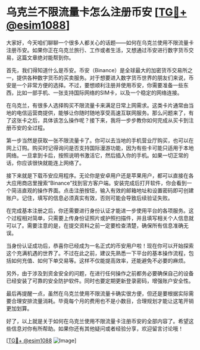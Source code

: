 # 乌克兰不限流量卡怎么注册币安 [[TG💪+ @esim1088](https://t.me/s/esim1088)]

大家好，今天咱们聊聊一个很多人都关心的话题——如何在乌克兰使用不限流量卡注册币安。如果你正在乌克兰旅行、工作或者生活，又想通过币安进行数字货币交易，这篇文章绝对能帮到你。

首先，我们得知道什么是币安。币安（Binance）是全球最大的加密货币交易所之一，提供各种数字货币的买卖服务。对于想要进入数字货币世界的朋友们来说，币安是一个非常方便的选择。不过，要想顺利注册并使用币安，你需要准备一些东西，比如一部手机、一张支持国际网络的SIM卡，以及一个稳定的网络连接。

在乌克兰，有很多人选择购买不限流量卡来满足日常上网需求。这类卡片通常由当地的电信运营商提供，能够让你随时随地享受高速互联网服务。那么问题来了，有了这张卡之后，具体该怎么操作呢？接下来，我将一步步教你如何完成从买卡到注册币安的全过程。

第一步当然是获取一张不限流量卡了。你可以去当地的手机营业厅购买，也可以在网上订购。购买时记得询问是否支持国际漫游功能，因为有些卡可能只适用于本地网络。一旦拿到卡后，按照说明书激活它，然后插入你的手机。如果一切正常的话，你应该很快就能连上网络了。

接下来就是下载币安应用程序。无论你是安卓用户还是苹果用户，都可以直接在各大应用商店里搜索“Binance”找到官方客户端。安装完成后打开软件，你会看到一个简洁直观的操作界面。点击注册按钮，输入有效的邮箱地址和设置密码即可创建账户。记住，填写的信息必须真实有效，否则可能会导致后续验证失败。

在完成基本注册之后，你还需要进行身份认证才能进一步使用平台的各项服务。这个过程相对简单，只需要上传身份证照片或护照扫描件，并且填写相关个人信息就可以了。需要注意的是，在提交资料之前一定要检查清楚，确保所有信息准确无误。

当身份认证成功后，恭喜你已经成为一名正式的币安用户啦！现在你可以开始探索这个充满机遇的世界了。不过在此之前，建议先熟悉一下平台的基本操作流程，包括如何充值、如何下单交易等。这样不仅能提高效率，还能避免不必要的麻烦。

另外，由于涉及到资金安全的问题，在进行任何操作之前都务必要确保自己的设备已经安装了可靠的安全防护软件。同时也要定期更新登录密码，增强账户安全性。

最后再提醒一点，虽然在乌克兰使用不限流量卡确实很方便，但还是要根据实际需要合理安排流量消耗。毕竟每个月的费用也不是小数目，合理规划才能让这笔开销更加划算。

好了，以上就是关于如何在乌克兰使用不限流量卡注册币安的全部内容了。希望这些信息对你有所帮助。如果你还有其他疑问或者经验分享，欢迎留言讨论哦！

[[TG💪+ @esim1088](https://t.me/s/esim1088) ![Image](https://i.postimg.cc/4NQfJmqS/Snipaste-2025-05-13-00-14-12.png)]